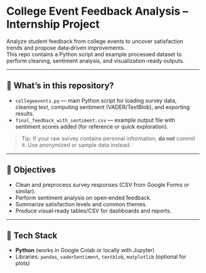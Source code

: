 # College Event Feedback Analysis – Internship Project

Analyze student feedback from college events to uncover satisfaction trends and propose data‑driven improvements.  
This repo contains a Python script and example processed dataset to perform cleaning, sentiment analysis, and visualization-ready outputs.

---

## 📌 What’s in this repository?

- `collegeevents.py` — main Python script for loading survey data, cleaning text, computing sentiment (VADER/TextBlob), and exporting results.
- `final_feedback_with_sentiment.csv` — example output file with sentiment scores added (for reference or quick exploration).

> Tip: If your raw survey contains personal information, **do not** commit it. Use anonymized or sample data instead.

---

## 🎯 Objectives

- Clean and preprocess survey responses (CSV from Google Forms or similar).
- Perform sentiment analysis on open‑ended feedback.
- Summarize satisfaction levels and common themes.
- Produce visual‑ready tables/CSV for dashboards and reports.

---

## 🧰 Tech Stack

- **Python** (works in Google Colab or locally with Jupyter)
- Libraries: `pandas`, `vaderSentiment`, `textblob`, `matplotlib` (optional for plots)
